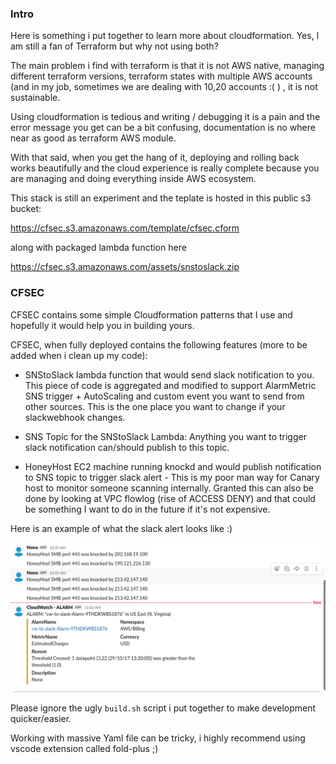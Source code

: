 ### Intro



Here is something i put together to learn more about cloudformation. Yes, I am still a fan of Terraform but why not using both?



The main problem i find with terraform is that it is not AWS native, managing different terraform versions, terraform states with multiple AWS accounts (and in my job, sometimes we are dealing with 10,20 accounts :( ) , it is not sustainable.



Using cloudformation is tedious and writing / debugging it is a pain and the error message you get can be a bit confusing, documentation is no where near as good as terraform AWS module. 

With that said, when you get the hang of it, deploying and rolling back works beautifully and the cloud experience is really complete because you are managing and doing everything inside AWS ecosystem.



This stack is still an experiment and the teplate is hosted in this public s3 bucket:



https://cfsec.s3.amazonaws.com/template/cfsec.cform



along with packaged lambda function here



https://cfsec.s3.amazonaws.com/assets/snstoslack.zip





### CFSEC



CFSEC contains some simple Cloudformation patterns that I use and hopefully it would help you in building yours.

CFSEC, when fully deployed contains the following features (more to be added when i clean up my code):



 - SNStoSlack lambda function that would send slack notification to you. This piece of code is aggregated and modified to support AlarmMetric SNS trigger + AutoScaling and custom event you want to send from other sources. This is the one place you want to change if your slackwebhook changes.

 - SNS Topic for the SNStoSlack Lambda: Anything you want to trigger slack notification can/should publish to this topic. 

 - HoneyHost EC2 machine running knockd and would publish notification to SNS topic to trigger slack alert - This is my poor man way for Canary host to monitor someone scanning internally. Granted this can also be done by looking at VPC flowlog (rise of ACCESS DENY) and that could be something I want to do in the future if it's not expensive.



 Here is an example of what the slack alert looks like :) 



 ![image](/images/cfsec.png)



 Please ignore the ugly `build.sh` script i put together to make development quicker/easier.



 Working with massive Yaml file can be tricky, i highly recommend using vscode extension called fold-plus ;)
